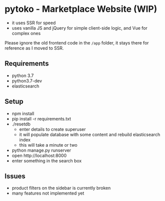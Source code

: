 # pytoko - Marketplace Website (WIP)

- it uses SSR for speed
- uses vanilla JS and jQuery for simple client-side logic, and Vue for complex ones

Please ignore the old frontend code in the `/app` folder, it stays there for reference as I moved to SSR.

## Requirements

- python 3.7
- python3.7-dev
- elasticsearch

## Setup

- npm install
- pip install -r requirements.txt
- ./resetdb
    - enter details to create superuser
    - it will populate database with some content and rebuild elasticsearch index
    - this will take a minute or two
- python manage.py runserver
- open http://localhost:8000
- enter something in the search box

## Issues

- product filters on the sidebar is currently broken
- many features not implemented yet